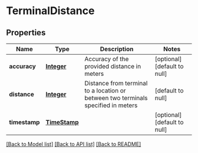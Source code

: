 # TerminalDistance
## Properties

Name | Type | Description | Notes
------------ | ------------- | ------------- | -------------
**accuracy** | [**Integer**](integer.md) | Accuracy of the provided distance in meters | [optional] [default to null]
**distance** | [**Integer**](integer.md) | Distance from terminal to a location or between two terminals specified in meters | [default to null]
**timestamp** | [**TimeStamp**](TimeStamp.md) |  | [optional] [default to null]

[[Back to Model list]](../README.md#documentation-for-models) [[Back to API list]](../README.md#documentation-for-api-endpoints) [[Back to README]](../README.md)

